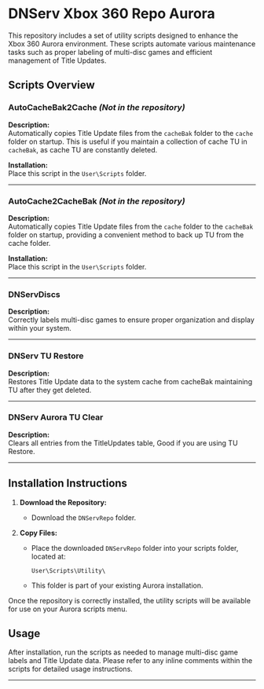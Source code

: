 # DNServ Xbox 360 Repo Aurora

This repository includes a set of utility scripts designed to enhance the Xbox 360 Aurora environment. These scripts automate various maintenance tasks such as proper labeling of multi-disc games and efficient management of Title Updates.

## Scripts Overview

### AutoCacheBak2Cache *(Not in the repository)*  
**Description:**  
Automatically copies Title Update files from the `cacheBak` folder to the `cache` folder on startup. This is useful if you maintain a collection of cache TU in `cacheBak`, as cache TU are constantly deleted.

**Installation:**  
Place this script in the `User\Scripts` folder.

---

### AutoCache2CacheBak *(Not in the repository)*  
**Description:**  
Automatically copies Title Update files from the `cache` folder to the `cacheBak` folder on startup, providing a convenient method to back up TU from the cache folder.

**Installation:**  
Place this script in the `User\Scripts` folder.

---

### DNServDiscs
**Description:**  
Correctly labels multi-disc games to ensure proper organization and display within your system.

---

### DNServ TU Restore
**Description:**  
Restores Title Update data to the system cache from cacheBak maintaining TU after they get deleted.

---

### DNServ Aurora TU Clear
**Description:**  
Clears all entries from the TitleUpdates table, Good if you are using TU Restore.

---

## Installation Instructions

1. **Download the Repository:**
   - Download the `DNServRepo` folder.

2. **Copy Files:**
   - Place the downloaded `DNServRepo` folder into your scripts folder, located at:
     ```
     User\Scripts\Utility\
     ```
   - This folder is part of your existing Aurora installation.

Once the repository is correctly installed, the utility scripts will be available for use on your Aurora scripts menu.

## Usage

After installation, run the scripts as needed to manage multi-disc game labels and Title Update data. Please refer to any inline comments within the scripts for detailed usage instructions.

---
